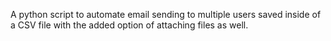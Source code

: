 A python script to automate email sending to multiple users saved inside of a CSV file with the added option of attaching files as well.
